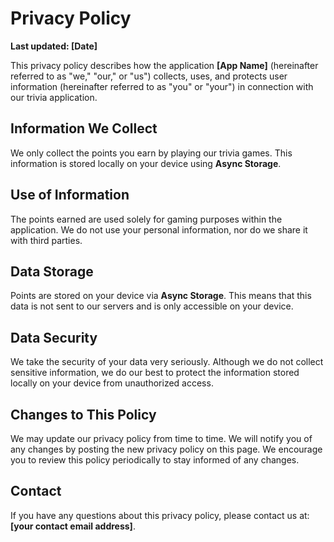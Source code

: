 # Privacy Policy

**Last updated: [Date]**

This privacy policy describes how the application **[App Name]** (hereinafter referred to as "we," "our," or "us") collects, uses, and protects user information (hereinafter referred to as "you" or "your") in connection with our trivia application.

## Information We Collect

We only collect the points you earn by playing our trivia games. This information is stored locally on your device using **Async Storage**.

## Use of Information

The points earned are used solely for gaming purposes within the application. We do not use your personal information, nor do we share it with third parties.

## Data Storage

Points are stored on your device via **Async Storage**. This means that this data is not sent to our servers and is only accessible on your device.

## Data Security

We take the security of your data very seriously. Although we do not collect sensitive information, we do our best to protect the information stored locally on your device from unauthorized access.

## Changes to This Policy

We may update our privacy policy from time to time. We will notify you of any changes by posting the new privacy policy on this page. We encourage you to review this policy periodically to stay informed of any changes.

## Contact

If you have any questions about this privacy policy, please contact us at: **[your contact email address]**.
